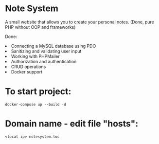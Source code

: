 # Note System
A small website that allows you to create your personal notes. (Done, pure PHP without OOP and frameworks)

Done:
<li>Connecting a MySQL database using PDO</li>
<li>Sanitizing and validating user input</li>
<li>Working with PHPMailer</li>
<li>Authorization and authentication</li>
<li>CRUD operations</li>
<li>Docker support</li>

# To start project:
```
docker-compose up --build -d
```
# Domain name - edit file "hosts":
```
<local ip> notesystem.loc
```
